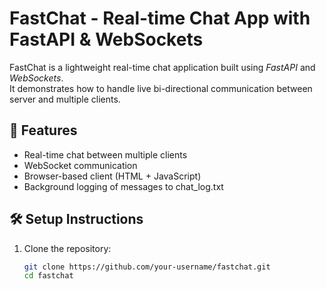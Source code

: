 # FastChat - Real-time Chat App with FastAPI & WebSockets

FastChat is a lightweight real-time chat application built using *FastAPI* and *WebSockets*.  
It demonstrates how to handle live bi-directional communication between server and multiple clients.

## 🚀 Features
- Real-time chat between multiple clients
- WebSocket communication
- Browser-based client (HTML + JavaScript)
- Background logging of messages to chat_log.txt

## 🛠️ Setup Instructions
1. Clone the repository:
   ```bash
   git clone https://github.com/your-username/fastchat.git
   cd fastchat
